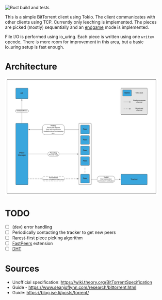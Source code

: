 ![Rust build and tests](https://github.com/TomasKralCZ/learntorrent/actions/workflows/rust.yml/badge.svg)

This is a simple BitTorrent client using Tokio. The client communicates with other clients
using TCP. Currently only leeching is implemented. The pieces are picked (mostly) sequentially and an [endgame](https://wiki.theory.org/BitTorrentSpecification#End_Game) mode is implemented.

File I/O is performed using io_uring. Each piece is written using one `writev` opcode.
There is more room for improvement in this area, but a basic io_uring setup is fast enough.

# Architecture
![Architecture](resources/diagram.svg)

# TODO
- [ ] (dev) error handling
- [ ] Periodically contacting the tracker to get new peers
- [ ] Rarest-first piece picking algorithm
- [ ] [FastPeers](https://wiki.theory.org/BitTorrentSpecification#Fast_Peers_Extensions) extension
- [ ] [DHT](https://wiki.theory.org/BitTorrentSpecification#Distributed_Hash_Table)

# Sources
- Unofficial specification: https://wiki.theory.org/BitTorrentSpecification <br/>
- Guide - https://www.seanjoflynn.com/research/bittorrent.html <br/>
- Guide: https://blog.jse.li/posts/torrent/ <br/>